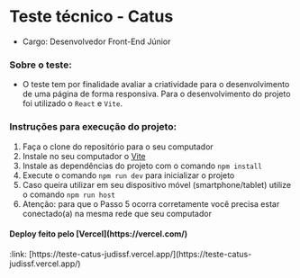 # Teste técnico - Catus

- Cargo: Desenvolvedor Front-End Júnior

<h3>Sobre o teste:</h3>

- O teste tem por finalidade avaliar a criatividade para o desenvolvimento de uma página de forma responsiva. Para o desenvolvimento do projeto foi utilizado o `React` e `Vite`.

<h3> Instruções para execução do projeto:</h3>

1. Faça o clone do repositório para o seu computador
2. Instale no seu computador o [Vite](https://vitejs.dev/) 
3. Instale as dependências do projeto com o comando `npm install`
4. Execute o comando `npm run dev` para inicializar o projeto
5. Caso queira utilizar em seu dispositivo móvel (smartphone/tablet) utilize o comando `npm run host`
6. Atenção: para que o Passo 5 ocorra corretamente você precisa estar conectado(a) na mesma rede que seu computador

<h4>Deploy feito pelo [Vercel](https://vercel.com/)</h4>
:link: [https://teste-catus-judissf.vercel.app/](https://teste-catus-judissf.vercel.app/)
